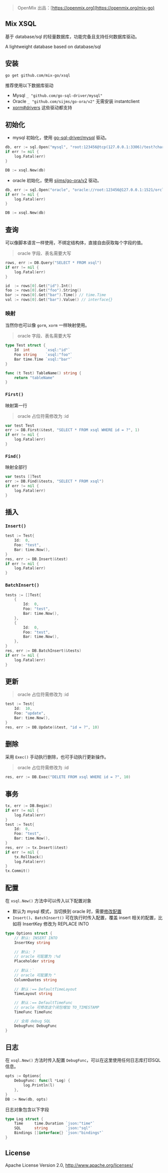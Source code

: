 > OpenMix 出品：[https://openmix.org](https://openmix.org/mix-go)

## Mix XSQL

基于 database/sql 的轻量数据库，功能完备且支持任何数据库驱动。

A lightweight database based on database/sql

## 安装

```
go get github.com/mix-go/xsql
```

推荐使用以下数据库驱动

- Mysql `_ "github.com/go-sql-driver/mysql"`
- Oracle `_ "github.com/sijms/go-ora/v2"` 无需安装 instantclient
- [xorm#drivers](https://github.com/go-xorm/xorm#drivers-support) 这些驱动都支持

## 初始化

- mysql 初始化，使用 [go-sql-driver/mysql](https://github.com/go-sql-driver/mysql) 驱动。

```go
db, err := sql.Open("mysql", "root:123456@tcp(127.0.0.1:3306)/test?charset=utf8")
if err != nil {
    log.Fatal(err)
}

DB := xsql.New(db)
```

- oracle 初始化，使用 [sijms/go-ora/v2](https://github.com/sijms/go-ora) 驱动。

```go
db, err := sql.Open("oracle", "oracle://root:123456@127.0.0.1:1521/orcl")
if err != nil {
    log.Fatal(err)
}

DB := xsql.New(db)
```

## 查询

可以像脚本语言一样使用，不绑定结构体，直接自由获取每个字段的值。

> oracle 字段、表名需要大写

```go
rows, err := DB.Query("SELECT * FROM xsql")
if err != nil {
    log.Fatal(err)
}

id  := rows[0].Get("id").Int()
foo := rows[0].Get("foo").String()
bar := rows[0].Get("bar").Time() // time.Time
val := rows[0].Get("bar").Value() // interface{}
```

### 映射

当然你也可以像 `gorm`, `xorm` 一样映射使用。

> oracle 字段、表名需要大写

```go
type Test struct {
	Id  int       `xsql:"id"`
	Foo string    `xsql:"foo"`
	Bar time.Time `xsql:"bar"`
}

func (t Test) TableName() string {
    return "tableName"
}
```

### `First()`

映射第一行

> oracle 占位符需修改为 :id

```go
var test Test
err := DB.First(&test, "SELECT * FROM xsql WHERE id = ?", 1)
if err != nil {
    log.Fatal(err)
}
```

### `Find()`

映射全部行

```go
var tests []Test
err := DB.Find(&tests, "SELECT * FROM xsql")
if err != nil {
    log.Fatal(err)
}
```

## 插入

### `Insert()`

```go
test := Test{
    Id:  0,
    Foo: "test",
    Bar: time.Now(),
}
res, err := DB.Insert(&test)
if err != nil {
    log.Fatal(err)
}
```

### `BatchInsert()`

```go
tests := []Test{
    {
        Id:  0,
        Foo: "test",
        Bar: time.Now(),
    },
    {
        Id:  0,
        Foo: "test",
        Bar: time.Now(),
    },
}
res, err := DB.BatchInsert(&tests)
if err != nil {
    log.Fatal(err)
}
```

## 更新

> oracle 占位符需修改为 :id

```go
test := Test{
    Id:  10,
    Foo: "update",
    Bar: time.Now(),
}
res, err := DB.Update(&test, "id = ?", 10)
```

## 删除

采用 `Exec()` 手动执行删除，也可手动执行更新操作。

> oracle 占位符需修改为 :id

```go
res, err := DB.Exec("DELETE FROM xsql WHERE id = ?", 10)
```

## 事务

```go
tx, err := DB.Begin()
if err != nil {
    log.Fatal(err)
}
test := Test{
    Id:  0,
    Foo: "test",
    Bar: time.Now(),
}
res, err := tx.Insert(&test)
if err != nil {
    tx.Rollback()
    log.Fatal(err)
}
tx.Commit()
```

## 配置

在 `xsql.New()` 方法中可以传入以下配置对象

- 默认为 mysql 模式，当切换到 oracle 时，需要[修改配置](https://github.com/mix-go/mix/blob/master/src/xsql/dbora_test.go#L18)
- `Insert()`、`BatchInsert()` 可在执行时传入配置，覆盖 insert 相关的配置，比如将 InsertKey 修改为 REPLACE INTO

```go
type Options struct {
    // 默认: INSERT INTO
    InsertKey string
    
    // 默认: ?
    // oracle 可配置为 :%d
    Placeholder string
    
    // 默认：`
    // oracle 可配置为 "
    ColumnQuotes string
    
    // 默认：== DefaultTimeLayout
    TimeLayout string

    // 默认：== DefaultTimeFunc
    // oracle 可修改这个闭包增加 TO_TIMESTAMP
    TimeFunc TimeFunc

    // 全局 debug SQL
    DebugFunc DebugFunc
}
```

## 日志

在 `xsql.New()` 方法时传入配置 `DebugFunc`，可以在这里使用任何日志库打印SQL信息。

```go
opts := Options{
    DebugFunc: func(l *Log) {
        log.Println(l)
    },
}
DB := New(db, opts)
```

日志对象包含以下字段

```go
type Log struct {
    Time     time.Duration `json:"time"`
    SQL      string        `json:"sql"`
    Bindings []interface{} `json:"bindings"`
}
```

## License

Apache License Version 2.0, http://www.apache.org/licenses/

